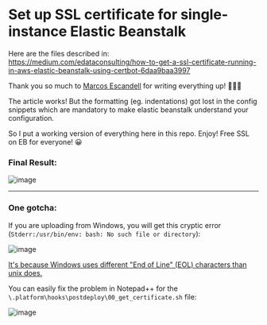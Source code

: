 # Set up SSL certificate for single-instance Elastic Beanstalk

Here are the files described in: \
https://medium.com/edataconsulting/how-to-get-a-ssl-certificate-running-in-aws-elastic-beanstalk-using-certbot-6daa9baa3997

Thank you so much to [Marcos Escandell](https://medium.com/@memmarcos) for writing everything up! 🙏🙏🙏

The article works! But the formatting (eg. indentations) got lost in the config snippets which are mandatory to make elastic beanstalk understand your configuration.

So I put a working version of everything here in this repo. Enjoy! Free SSL on EB for everyone! 😀

### Final Result:
![image](https://user-images.githubusercontent.com/45280066/114209882-22b81700-992d-11eb-8197-ab8279c4e8ab.png)

---

### One gotcha:

If you are uploading from Windows, you will get this cryptic error (`Stderr:/usr/bin/env: bash: No such file or directory`):

![image](https://user-images.githubusercontent.com/45280066/114210243-893d3500-992d-11eb-84b3-424787f158da.png)

[It's because Windows uses different "End of Line" (EOL) characters than unix does.](https://stackoverflow.com/questions/18172405/getting-error-usr-bin-env-sh-no-such-file-or-directory-when-running-command-p)

You can easily fix the problem in Notepad++ for the `\.platform\hooks\postdeploy\00_get_certificate.sh` file:

![image](https://user-images.githubusercontent.com/45280066/114211079-3152fe00-992e-11eb-8d6b-4618086a2623.png)
